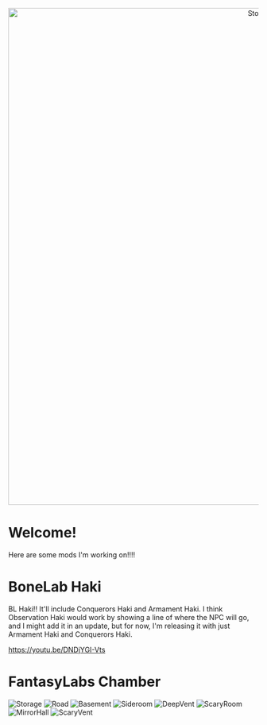 <p align="center">
<img src="https://github.com/FantasyLabs/FanatasyLabs.github.io/blob/main/Images%26Videos/FantasyLabsSmallLogoTransparent.png?raw=true" alt="Storage" Width = 1000x>

# Welcome!
Here are some mods I'm working on!!!!

# BoneLab Haki
BL Haki!! It'll include Conquerors Haki and Armament Haki. I think Observation Haki would work by showing a line of where the NPC will go, and I might add it in an update, but for now, I'm releasing it with just Armament Haki and Conquerors Haki.

https://youtu.be/DNDjYGI-Vts

# FantasyLabs Chamber
<img src="https://github.com/FantasyLabs/FanatasyLabs.github.io/blob/main/Images%26Videos/storage.png?raw=true" alt="Storage">
<img src="https://github.com/FantasyLabs/FanatasyLabs.github.io/blob/main/Images%26Videos/road.png" alt="Road">
<img src="https://github.com/FantasyLabs/FanatasyLabs.github.io/blob/main/Images%26Videos/basement.png" alt="Basement">
<img src="https://github.com/FantasyLabs/FanatasyLabs.github.io/blob/main/Images%26Videos/sideroom.png" alt="Sideroom">
<img src="https://github.com/FantasyLabs/FanatasyLabs.github.io/blob/main/Images%26Videos/deepvent.png" alt="DeepVent">
<img src="https://github.com/FantasyLabs/FanatasyLabs.github.io/blob/main/Images%26Videos/scaryroom.png" alt="ScaryRoom">
<img src="https://github.com/FantasyLabs/FanatasyLabs.github.io/blob/main/Images%26Videos/mirrorroom.png" alt="MirrorHall">
<img src="https://github.com/FantasyLabs/FanatasyLabs.github.io/blob/main/Images%26Videos/scaryvent.png" alt="ScaryVent">
</Images&Videos>
